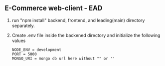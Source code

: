 ## E-Commerce web-client - EAD

1.  run "npm install" backend, frontend, and leading(main) directory separately.
2.  Create .env file inside the backened directory and initialize the following values

        NODE_ENV = development
        PORT = 5000
        MONGO_URI = mongo db url here without "" or ''
